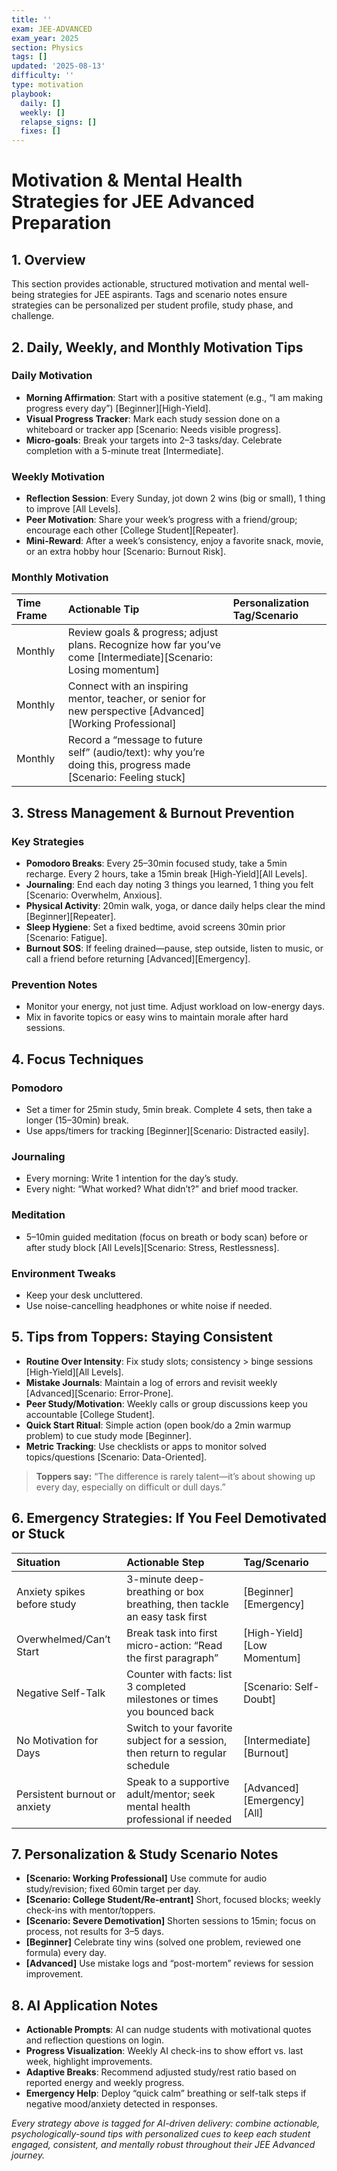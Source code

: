 ```yaml
---
title: ''
exam: JEE-ADVANCED
exam_year: 2025
section: Physics
tags: []
updated: '2025-08-13'
difficulty: ''
type: motivation
playbook:
  daily: []
  weekly: []
  relapse_signs: []
  fixes: []
---
```


# Motivation \& Mental Health Strategies for JEE Advanced Preparation

## 1. Overview

This section provides actionable, structured motivation and mental well-being strategies for JEE aspirants. Tags and scenario notes ensure strategies can be personalized per student profile, study phase, and challenge.

## 2. Daily, Weekly, and Monthly Motivation Tips

### Daily Motivation

- **Morning Affirmation**: Start with a positive statement (e.g., “I am making progress every day”) [Beginner][High-Yield].
- **Visual Progress Tracker**: Mark each study session done on a whiteboard or tracker app [Scenario: Needs visible progress].
- **Micro-goals**: Break your targets into 2–3 tasks/day. Celebrate completion with a 5-minute treat [Intermediate].


### Weekly Motivation

- **Reflection Session**: Every Sunday, jot down 2 wins (big or small), 1 thing to improve [All Levels].
- **Peer Motivation**: Share your week’s progress with a friend/group; encourage each other [College Student][Repeater].
- **Mini-Reward**: After a week’s consistency, enjoy a favorite snack, movie, or an extra hobby hour [Scenario: Burnout Risk].


### Monthly Motivation

| Time Frame | Actionable Tip | Personalization Tag/Scenario |
| :-- | :-- | :-- |
| Monthly | Review goals \& progress; adjust plans. Recognize how far you’ve come [Intermediate][Scenario: Losing momentum] |  |
| Monthly | Connect with an inspiring mentor, teacher, or senior for new perspective [Advanced][Working Professional] |  |
| Monthly | Record a “message to future self” (audio/text): why you’re doing this, progress made [Scenario: Feeling stuck] |  |

## 3. Stress Management \& Burnout Prevention

### Key Strategies

- **Pomodoro Breaks**: Every 25–30min focused study, take a 5min recharge. Every 2 hours, take a 15min break [High-Yield][All Levels].
- **Journaling**: End each day noting 3 things you learned, 1 thing you felt [Scenario: Overwhelm, Anxious].
- **Physical Activity**: 20min walk, yoga, or dance daily helps clear the mind [Beginner][Repeater].
- **Sleep Hygiene**: Set a fixed bedtime, avoid screens 30min prior [Scenario: Fatigue].
- **Burnout SOS**: If feeling drained—pause, step outside, listen to music, or call a friend before returning [Advanced][Emergency].


### Prevention Notes

- Monitor your energy, not just time. Adjust workload on low-energy days.
- Mix in favorite topics or easy wins to maintain morale after hard sessions.


## 4. Focus Techniques

### Pomodoro

- Set a timer for 25min study, 5min break. Complete 4 sets, then take a longer (15–30min) break.
- Use apps/timers for tracking [Beginner][Scenario: Distracted easily].


### Journaling

- Every morning: Write 1 intention for the day’s study.
- Every night: “What worked? What didn’t?” and brief mood tracker.


### Meditation

- 5–10min guided meditation (focus on breath or body scan) before or after study block [All Levels][Scenario: Stress, Restlessness].


### Environment Tweaks

- Keep your desk uncluttered.
- Use noise-cancelling headphones or white noise if needed.


## 5. Tips from Toppers: Staying Consistent

- **Routine Over Intensity**: Fix study slots; consistency > binge sessions [High-Yield][All Levels].
- **Mistake Journals**: Maintain a log of errors and revisit weekly [Advanced][Scenario: Error-Prone].
- **Peer Study/Motivation**: Weekly calls or group discussions keep you accountable [College Student].
- **Quick Start Ritual**: Simple action (open book/do a 2min warmup problem) to cue study mode [Beginner].
- **Metric Tracking**: Use checklists or apps to monitor solved topics/questions [Scenario: Data-Oriented].

> **Toppers say:** “The difference is rarely talent—it’s about showing up every day, especially on difficult or dull days.”

## 6. Emergency Strategies: If You Feel Demotivated or Stuck

| Situation | Actionable Step | Tag/Scenario |
| :-- | :-- | :-- |
| Anxiety spikes before study | 3-minute deep-breathing or box breathing, then tackle an easy task first | [Beginner][Emergency] |
| Overwhelmed/Can’t Start | Break task into first micro-action: “Read the first paragraph” | [High-Yield][Low Momentum] |
| Negative Self-Talk | Counter with facts: list 3 completed milestones or times you bounced back | [Scenario: Self-Doubt] |
| No Motivation for Days | Switch to your favorite subject for a session, then return to regular schedule | [Intermediate][Burnout] |
| Persistent burnout or anxiety | Speak to a supportive adult/mentor; seek mental health professional if needed | [Advanced][Emergency][All] |

## 7. Personalization \& Study Scenario Notes

- **[Scenario: Working Professional]** Use commute for audio study/revision; fixed 60min target per day.
- **[Scenario: College Student/Re-entrant]** Short, focused blocks; weekly check-ins with mentor/toppers.
- **[Scenario: Severe Demotivation]** Shorten sessions to 15min; focus on process, not results for 3–5 days.
- **[Beginner]** Celebrate tiny wins (solved one problem, reviewed one formula) every day.
- **[Advanced]** Use mistake logs and “post-mortem” reviews for session improvement.


## 8. AI Application Notes

- **Actionable Prompts**: AI can nudge students with motivational quotes and reflection questions on login.
- **Progress Visualization**: Weekly AI check-ins to show effort vs. last week, highlight improvements.
- **Adaptive Breaks**: Recommend adjusted study/rest ratio based on reported energy and weekly progress.
- **Emergency Help**: Deploy “quick calm” breathing or self-talk steps if negative mood/anxiety detected in responses.

*Every strategy above is tagged for AI-driven delivery: combine actionable, psychologically-sound tips with personalized cues to keep each student engaged, consistent, and mentally robust throughout their JEE Advanced journey.*
